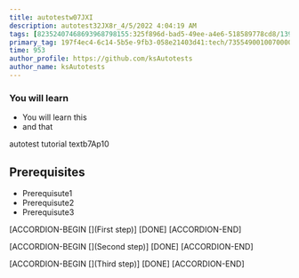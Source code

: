 ```yaml
---
title: autotestw07JXI
description: autotest32JX8r_4/5/2022 4:04:19 AM
tags: [82352407468693968798155:325f896d-bad5-49ee-a4e6-518589778cd8/139269250608756787992873,197f4ec4-6c14-5b5e-9fb3-058e21403d41:tech/73554900100700000996,c1a376dd-ebd0-4787-804e-a23fef23ba06:4625ac99-30b5-4df6-a6c5-f840dd406e80/1bf8f1d5-d54a-41e0-b203-d94deae18a3c]
primary_tag: 197f4ec4-6c14-5b5e-9fb3-058e21403d41:tech/73554900100700000996/67838200100800006287
time: 953
author_profile: https://github.com/ksAutotests
author_name: ksAutotests
---
```

### You will learn
- You will learn this
- and that

autotest tutorial textb7Ap10

## Prerequisites
- Prerequisute1
- Prerequisute2
- Prerequisute3

[ACCORDION-BEGIN [](First step)]
[DONE]
[ACCORDION-END]

[ACCORDION-BEGIN [](Second step)]
[DONE]
[ACCORDION-END]

[ACCORDION-BEGIN [](Third step)]
[DONE]
[ACCORDION-END]

